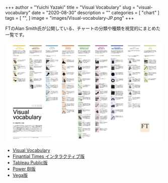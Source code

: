 +++
author = "Yuichi Yazaki"
title = "Visual Vocabulary"
slug = "visual-vocabulary"
date = "2020-08-30"
description = ""
categories = [
    "chart"
]
tags = [
    "",
]
image = "images/Visual-vocabulary-JP.png"
+++

FTのAlan Smith氏が公開している、チャートの分類や種類を視覚的にまとめた一覧です。

<!--more-->

![Visual Vocabulary](images/Visual-vocabulary-JP.png)

- [Visual Vocabulary](https://github.com/ft-interactive/chart-doctor/blob/master/visual-vocabulary/Visual-vocabulary-JP.pdf)
- [Finantial Times インタラクティブ版](https://ft-interactive.github.io/visual-vocabulary/)
- [Tableau Public版](https://public.tableau.com/en-us/gallery/visual-vocabulary)
- [Power BI版](http://sqljason.com/2018/12/financial-times-visual-vocabulary-power-bi-edition.html)
- [Vega版](https://gramener.github.io/visual-vocabulary-vega/)